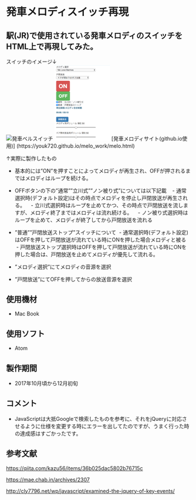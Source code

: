 # 発車メロディスイッチ再現

## 駅(JR)で使用されている発車メロディのスイッチをHTML上で再現してみた。

<div style="text-align: left">スイッチのイメージ↓</div>
<img src="https://lh4.googleusercontent.com/2gykHa90LLMMS1d3rRmvcWmajSbHtf1q3xtpaaFP8M7noH133Ju9inwqQMIGoa1AGR4f-KxZZzBwe74w1Jxg1h7aOUBp07-G8ytws8CHTosvi9B1JSK0rj12ZIS-hqqsq_Se83-1" title="発車ベルスイッチ" width="30%" heigh="30%">

<img src="/image/スクリーンショット 2017-12-20 16.47.35.png" width="30%" height="30%">
[発車メロディサイト(github.io使用)] (https://youk720.github.io/melo_work/melo.html)

↑実際に製作したもの


- 基本的には”ON”を押すことによってメロディが再生され、OFFが押されるまではメロディはループを続ける。
- OFFボタンの下の”通常””立川式””ノン被り式”については以下記載
    - 通常選択時(デフォルト設定)はその時点でメロディを停止し戸閉放送が再生される。
    - 立川式選択時はループを止めてかつ、その時点で戸閉放送を流しますが、メロディ終了まではメロディは流れ続ける。
    - ノン被り式選択時はループを止めて、メロディが終了してから戸閉放送を流れる

- ”普通””戸閉放送ストップ”スイッチについて
  - 通常選択時(デフォルト設定)はOFFを押して戸閉放送が流れている時にONを押した場合メロディと被る
  - 戸閉放送ストップ選択時はOFFを押して戸閉放送が流れている時にONを押した場合は、戸閉放送を止めてメロディが優先して流れる。
- ”メロディ選択”にてメロディの音源を選択
- ”戸閉放送”にてOFFを押してからの放送音源を選択



## 使用機材
- Mac Book

## 使用ソフト
- Atom

## 製作期間
- 2017年10月頃から12月初旬

## コメント
- JavaScriptは大抵Googleで検索したものを参考に、それをjQueryに対応させるように仕様を変更する時にエラーを出してたのですが、うまく行った時の達成感はすごかったです。

## 参考文献
https://qiita.com/kazu56/items/36b025dac5802b76715c

https://mae.chab.in/archives/2307

http://cly7796.net/wp/javascript/examined-the-jquery-of-key-events/
